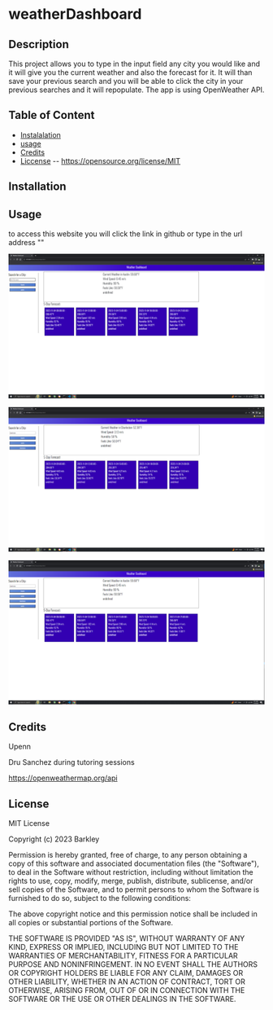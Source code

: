 # weatherDashboard

## Description

This project allows you to type in the input field any city you would like and it will give you the current weather and also the forecast for it. It will than save your previous search and you will be able to click the city in your previous searches and it will repopulate. The app is using OpenWeather API.

## Table of Content 

- [Instalalation](#installation)
- [usage](#usage)
- [Credits](#credits)
- [Liccense](#license) -- https://opensource.org/license/MIT

## Installation 



## Usage

to access this website you will click the link in github or type in the url address ""

![screenshot](./main/assets/images/weatherScreenshot1.png)

![screenshot](./main/assets/images/weatherScreenshot2.png)

![screenshot](./main/assets/images/weatherScreenshot3.png)

## Credits

Upenn

Dru Sanchez during tutoring sessions

https://openweathermap.org/api




## License

MIT License

Copyright (c) 2023 Barkley

Permission is hereby granted, free of charge, to any person obtaining a copy
of this software and associated documentation files (the "Software"), to deal
in the Software without restriction, including without limitation the rights
to use, copy, modify, merge, publish, distribute, sublicense, and/or sell
copies of the Software, and to permit persons to whom the Software is
furnished to do so, subject to the following conditions:

The above copyright notice and this permission notice shall be included in all
copies or substantial portions of the Software.

THE SOFTWARE IS PROVIDED "AS IS", WITHOUT WARRANTY OF ANY KIND, EXPRESS OR
IMPLIED, INCLUDING BUT NOT LIMITED TO THE WARRANTIES OF MERCHANTABILITY,
FITNESS FOR A PARTICULAR PURPOSE AND NONINFRINGEMENT. IN NO EVENT SHALL THE
AUTHORS OR COPYRIGHT HOLDERS BE LIABLE FOR ANY CLAIM, DAMAGES OR OTHER
LIABILITY, WHETHER IN AN ACTION OF CONTRACT, TORT OR OTHERWISE, ARISING FROM,
OUT OF OR IN CONNECTION WITH THE SOFTWARE OR THE USE OR OTHER DEALINGS IN THE
SOFTWARE.